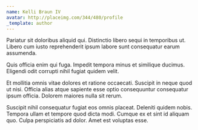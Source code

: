 ```yaml
---
name: Kelli Braun IV
avatar: http://placeimg.com/344/480/profile
_template: author
---
```

Pariatur sit doloribus aliquid qui. Distinctio libero sequi in temporibus ut. Libero cum iusto reprehenderit ipsum labore sunt consequatur earum assumenda.
  
Quis officia enim qui fuga. Impedit tempora minus et similique ducimus. Eligendi odit corrupti nihil fugiat quidem velit.
  
Et mollitia omnis vitae dolores et ratione occaecati. Suscipit in neque quod ut nisi. Officia alias atque sapiente esse optio consequuntur consequatur ipsum officia. Dolorem maiores nulla sit rerum.
  
Suscipit nihil consequatur fugiat eos omnis placeat. Deleniti quidem nobis. Tempora ullam et tempore quod dicta modi. Cumque ex et sint id aliquam quo. Culpa perspiciatis ad dolor. Amet est voluptas esse.
